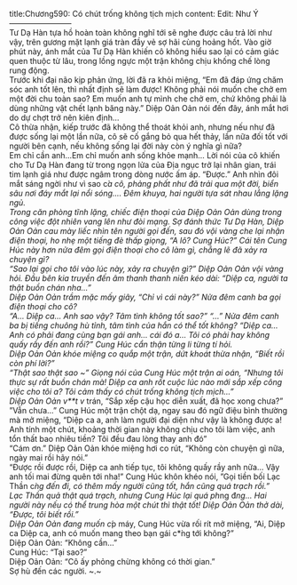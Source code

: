 title:Chương590: Có chút trống không tịch mịch
content:
Edit: Như Ý<br>————————<br>Tư Dạ Hàn tựa hồ hoàn toàn không nghĩ tới sẽ nghe được câu trả lời như vậy, trên gương mặt lạnh giá tràn đầy vẻ sợ hãi cùng hoảng hốt. Vào giờ phút này, ánh mắt của Tư Dạ Hàn khiến cô không hiểu sao lại có cảm giác quen thuộc từ lâu, trong lồng ngực một trận không chịu khống chế lòng rung động.<br>Trước khi đại não kịp phản ứng, lời đã ra khỏi miệng, “Em đã đáp ứng chăm sóc anh tốt lên, thì nhất định sẽ làm được! Không phải nói muốn che chở em một đời chu toàn sao? Em muốn anh tự mình che chở em, chứ không phải là dùng những vật chết lạnh băng này.” Diệp Oản Oản nói đến đây, ánh mắt hơi do dự chợt trở nên kiên định…<br>Cô thừa nhận, kiếp trước đã không thể thoát khỏi anh, nhưng nếu như đã được sống lại một lần nữa, cô sẽ cố gắng bỏ qua hết thảy, lần nữa đối tốt với người bên cạnh, nếu không sống lại đời này còn ý nghĩa gì nữa?<br>Em chỉ cần anh…Em chỉ muốn anh sống khỏe mạnh… Lời nói của cô khiến cho Tư Dạ Hàn đang từ trong ngọn lửa của Địa ngục trở lại nhân gian, trái tim lạnh giá như được ngâm trong dòng nước ấm áp. “Được.” Anh nhìn đôi mắt sáng ngời như vì sao c*̉a cô, phảng phất như đã trải qua một đời, biển sâu nơi đáy mắt lại nổi sóng…. Đêm khuya, hai người tựa sát nhau lẳng lặng ngủ.<br>Trong căn phòng tĩnh lặng, chiếc điện thoại của Diệp Oản Oản dùng trong công việc đột nhiên vang lên như đòi mạng. Sợ đánh thức Tư Dạ Hàn, Diệp Oản Oản cau mày liếc nhìn tên người gọi đến, sau đó vội vàng che lại nhận điện thoại, ho nhẹ một tiếng đè thấp giọng, “A lô? Cung Húc?” Cái tên Cung Húc này hơn nửa đêm gọi điện thoại cho cô làm gì, chẳng lẽ đã xảy ra chuyện gì?<br>“Sao lại gọi cho tôi vào lúc này, xảy ra chuyện gì?” Diệp Oản Oản vội vàng hỏi. Đầu bên kia truyền đến âm thanh thanh niên kéo dài: “Diệp ca, người ta thật buồn chán nha…”<br>Diệp Oản Oản trầm mặc mấy giây, “Chỉ vì cái này?” Nửa đêm canh ba gọi điện thoại cho cô?<br>“A… Diệp ca… Anh sao vậy? Tâm tình không tốt sao?” “…” Nửa đêm canh ba bị tiếng chuông hù tỉnh, tâm tình của hắn có thể tốt không? “Diệp ca… Anh có phải đang cùng bạn gái anh… cái đó a… Tôi có phải hay không quấy rầy đến anh rồi?” Cung Húc cẩn thận từng li từng tí hỏi.<br>Diệp Oản Oản khóe miệng co quắp một trận, dứt khoát thừa nhận, “Biết rồi còn phí lời?”<br>“Thật sao thật sao ~” Giọng nói của Cung Húc một trận ai oán, “Nhưng tôi thực sự rất buồn chán mà! Diệp ca anh rốt cuộc lúc nào mới sắp xếp công việc cho tôi a? Tôi cảm thấy có chút trống không tịch mịch…”<br>Diệp Oản Oản v**t v* trán, “Sắp xếp cậu học diễn xuất, đã học xong chưa?”<br>”Vẫn chưa…” Cung Húc một trận chột dạ, ngay sau đó ngữ điệu bình thường mà mở miệng, “Diệp ca a, anh làm người đại diện như vậy là không được a! Anh tính một chút, khoảng thời gian này không chịu cho tôi làm việc, anh tổn thất bao nhiêu tiền? Tôi đều đau lòng thay anh đó”<br>“Cám ơn.” Diệp Oản Oản khóe miệng hơi co rút, “Không còn chuyện gì nữa, ngày mai rồi hãy nói.”<br>“Được rồi được rồi, Diệp ca anh tiếp tục, tôi không quấy rầy anh nữa… Vậy anh tối mai đừng quên tới nha!” Cung Húc khôn khéo nói, ”Gọi tiền bối Lạc Thần c*̀ng đến đi, có thêm mấy người cũng tốt, hắn cũng quá trạch rồi.”<br>Lạc Thần quả thật quá trạch, nhưng Cung Húc lại quá ph*ng đ*ng… Hai người này nếu có thể trung hòa một chút thì thật tốt! Diệp Oản Oản thở dài, “Được, tôi biết rồi.”<br>Diệp Oản Oản đang muốn c*́p máy, Cung Húc vừa rối rít mở miệng, “Ai, Diệp ca Diệp ca, anh có muốn mang theo bạn gái c*̀ng tới không?”<br>Diệp Oản Oản: “Không cần…”<br>Cung Húc: “Tại sao?”<br>Diệp Oản Oản: “Cô ấy phỏng chừng không có thời gian.”<br>Sợ hù đến các người. ~.~